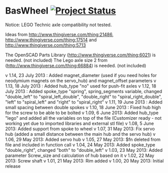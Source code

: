 BasWheel [![Project Status](https://stillmaintained.com/basile-laderchi/BasWheel.png)](https://stillmaintained.com/basile-laderchi/BasWheel)
========
Notice: LEGO Technic axle compatibility not tested. 

Ideas from http://www.thingiverse.com/thing:21486, http://www.thingiverse.com/thing:17514 and http://www.thingiverse.com/thing:5713

The OpenSCAD Parts Library (http://www.thingiverse.com/thing:6021) is needed. (not included)
The Lego axle size 2 from (http://www.thingiverse.com/thing:66884) is needed. (not included)

v 1.14, 23 July 2013 : Added magnet\_diameter (used if you need holes for neodymium magnets on the servo\_hub) and magnet\_offset parameters
v 1.13, 18 July 2013 : Added hub\_type "no" used for push-fit axles
v 1.12, 18 July 2013 : Added spoke\_type "spring", spring\_segments variable, changed "double\_left" to "spiral\_left\_double", "double\_right" to "spiral\_right\_double", "left" to "spiral\_left" and "right" to "spiral\_right"
v 1.11, 19 June 2013 : Added small spacing between double spokes
v 1.10, 18 June 2013 : Fixed hub high for the screw to be able to be bolted
v 1.09, 6 June 2013: Added hub\_type "lego" and added all the variables on top of the file (Customizer ready - not working yet due to imported libraries and external stl file)
v 1.08, 5 June 2013: Added support from spoke to wheel
v 1.07, 31 May 2013: Fix servo hub (added a small distance between the main hub and the servo hub)
v 1.06, 29 May 2013: Added servo hub
v 1.05, 27 May 2013: $fn deleted from file and included in function call
v 1.04, 24 May 2013: Added spoke\_type "double\_right", changed "both" to "double\_left"
v 1.03, 23 May 2013: Added parameter Screw\_size and calculation of hub based on it
v 1.02, 22 May 2013: Screw shaft
v 1.01, 21 May 2013: Rim added
v 1.00, 20 May 2013: Initial release
